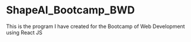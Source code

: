 # ShapeAI_Bootcamp_BWD
This is the program I have created for the Bootcamp of Web Development using React JS
